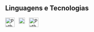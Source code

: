 ## Linguagens e Tecnologias

<img 
    align="left" 
    alt="Python" 
    title="Python"
    width="30px" 
    style="padding-right: 10px;" 
    src="https://github.com/silas-carvalho/devicon/blob/master/icons/python/python-original.svg" 
/>

<img 
    align="left" 
    alt="Python" 
    title="Python"
    width="20px" 
    style="padding-right: 10px;" 
    src="https://github.com/silas-carvalho/PowerBI-Icons/blob/main/SVG/Power-BI.svg" 
/>

<img 
    align="left" 
    alt="Python" 
    title="Python"
    width="30px" 
    style="padding-right: 10px;" 
    src="https://github.com/silas-carvalho/devicon/blob/master/icons/ubuntu/ubuntu-original.svg" 
/>
